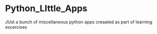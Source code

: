 # Python_LIttle_Apps
JUst a bunch of miscellaneous python apps creaated as part of learning excercises
